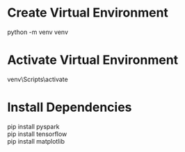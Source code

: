 # Create Virtual Environment
python -m venv venv

# Activate Virtual Environment
venv\Scripts\activate

# Install Dependencies
pip install pyspark  
pip install tensorflow  
pip install matplotlib

